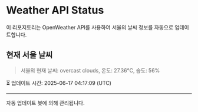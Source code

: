 
# Weather API Status

이 리포지토리는 OpenWeather API를 사용하여 서울의 날씨 정보를 자동으로 업데이트합니다.

## 현재 서울 날씨
> 서울의 현재 날씨: overcast clouds, 온도: 27.36°C, 습도: 56%

⏳ 업데이트 시간: 2025-06-17 04:17:09 (UTC)

---
자동 업데이트 봇에 의해 관리됩니다.
